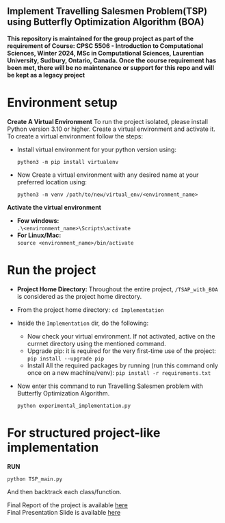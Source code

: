 ## Implement Travelling Salesmen Problem(TSP) using Butterfly Optimization Algorithm (BOA)
**This repository is maintained for the group project as part of the requirement of Course: CPSC 5506 - Introduction to Computational Sciences, Winter 2024, MSc in Computational Sciences, Laurentian University, Sudbury, Ontario, Canada. Once the course requirement has been met, there will be no maintenance or support for this repo and will be kept as a legacy project**
<br>
# Environment setup
**Create A Virtual Environment**
To run the project isolated, please install Python version 3.10 or higher. Create a virtual environment and activate it. To create a virtual environment follow the steps:
- Install virtual environment for your python version using:
  ```
  python3 -m pip install virtualenv
  ```
- Now Create a virtual environment with any desired name at your preferred location using:
  ```
  python3 -m venv /path/to/new/virtual_env/<environment_name>
  ```
**Activate the virtual environment**

- <b>Fow windows:</b> <br>
  ```.\<environment_name>\Scripts\activate```
- <b>For Linux/Mac:</b> <br>
  ```source <environment_name>/bin/activate```

# Run the project
- <b>Project Home Directory: </b> Throughout the entire project, `/TSAP_with_BOA` is considered as the project home directory.
- From the project home directory:
  ```cd Implementation```
- Inside the `Implementation` dir, do the following:
  - Now check your virtual environment. If not activated, active on the currnet directory using the mentioned command.
  - Upgrade pip: it is required for the very first-time use of the project:
    ```pip install --upgrade pip```
  - Install All the required packages by running (run this command only once on a new machine/venv):
    ```pip install -r requirements.txt```

- Now enter this command to run Travelling Salesmen problem with Butterfly Optimization Algorithm.
  ```
  python experimental_implementation.py
  ```
# For structured project-like implementation
**RUN**
```
python TSP_main.py
```
And then backtrack each class/function. <br>

Final Report of the project is available [here](https://docs.google.com/document/d/1GV8eV1vXBX2hXU0qtY7MYGdHoHoreN6zfsfpfzBqD4A/edit?usp=sharing) <br>
Final Presentation Slide is available [here](https://docs.google.com/presentation/d/1A0Lu2wP1APy0EfRrgbbs8Y5ncbVd8Ri0qafXFgwd-7M/edit?usp=sharing)
